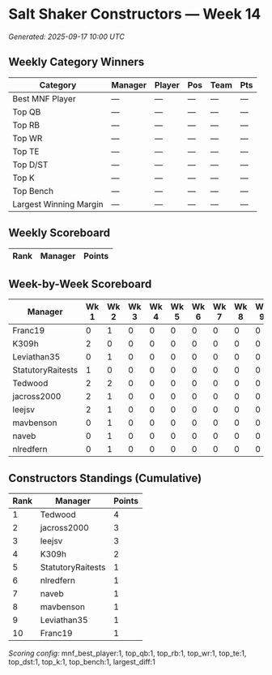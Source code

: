 # Salt Shaker Constructors — Week 14
_Generated: 2025-09-17 10:00 UTC_

## Weekly Category Winners
| Category | Manager | Player | Pos | Team | Pts |
|---|---|---|---|---|---|
| Best MNF Player | — | — | — | — | — |
| Top QB | — | — | — | — | — |
| Top RB | — | — | — | — | — |
| Top WR | — | — | — | — | — |
| Top TE | — | — | — | — | — |
| Top D/ST | — | — | — | — | — |
| Top K | — | — | — | — | — |
| Top Bench | — | — | — | — | — |
| Largest Winning Margin | — | — | — | — | — |

## Weekly Scoreboard
| Rank | Manager | Points |
|---|---|---|

## Week-by-Week Scoreboard
| Manager | Wk 1 | Wk 2 | Wk 3 | Wk 4 | Wk 5 | Wk 6 | Wk 7 | Wk 8 | Wk 9 | Wk 10 | Wk 11 | Wk 12 | Wk 13 | Wk 14 | Total |
|---|---|---|---|---|---|---|---|---|---|---|---|---|---|---|---|
| Franc19 | 0 | 1 | 0 | 0 | 0 | 0 | 0 | 0 | 0 | 0 | 0 | 0 | 0 | 0 | 1 |
| K309h | 2 | 0 | 0 | 0 | 0 | 0 | 0 | 0 | 0 | 0 | 0 | 0 | 0 | 0 | 2 |
| Leviathan35 | 0 | 1 | 0 | 0 | 0 | 0 | 0 | 0 | 0 | 0 | 0 | 0 | 0 | 0 | 1 |
| StatutoryRaitests | 1 | 0 | 0 | 0 | 0 | 0 | 0 | 0 | 0 | 0 | 0 | 0 | 0 | 0 | 1 |
| Tedwood | 2 | 2 | 0 | 0 | 0 | 0 | 0 | 0 | 0 | 0 | 0 | 0 | 0 | 0 | 4 |
| jacross2000 | 2 | 1 | 0 | 0 | 0 | 0 | 0 | 0 | 0 | 0 | 0 | 0 | 0 | 0 | 3 |
| leejsv | 2 | 1 | 0 | 0 | 0 | 0 | 0 | 0 | 0 | 0 | 0 | 0 | 0 | 0 | 3 |
| mavbenson | 0 | 1 | 0 | 0 | 0 | 0 | 0 | 0 | 0 | 0 | 0 | 0 | 0 | 0 | 1 |
| naveb | 0 | 1 | 0 | 0 | 0 | 0 | 0 | 0 | 0 | 0 | 0 | 0 | 0 | 0 | 1 |
| nlredfern | 0 | 1 | 0 | 0 | 0 | 0 | 0 | 0 | 0 | 0 | 0 | 0 | 0 | 0 | 1 |

## Constructors Standings (Cumulative)
| Rank | Manager | Points |
|---|---|---|
| 1 | Tedwood | 4 |
| 2 | jacross2000 | 3 |
| 3 | leejsv | 3 |
| 4 | K309h | 2 |
| 5 | StatutoryRaitests | 1 |
| 6 | nlredfern | 1 |
| 7 | naveb | 1 |
| 8 | mavbenson | 1 |
| 9 | Leviathan35 | 1 |
| 10 | Franc19 | 1 |

_Scoring config:_ mnf_best_player:1, top_qb:1, top_rb:1, top_wr:1, top_te:1, top_dst:1, top_k:1, top_bench:1, largest_diff:1
